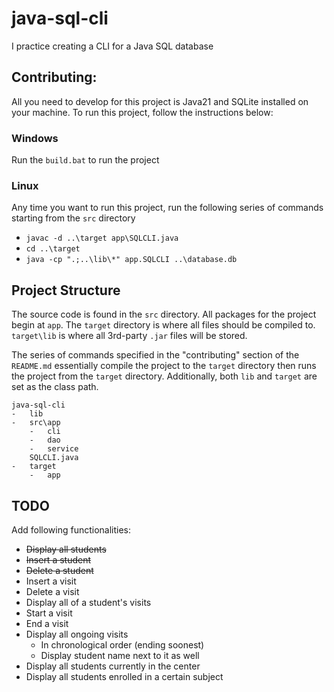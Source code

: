 # java-sql-cli

I practice creating a CLI for a Java SQL database

## Contributing:

All you need to develop for this project is Java21 and SQLite installed on your machine. To run this project, follow the instructions below:

### Windows

Run the `build.bat` to run the project

### Linux

Any time you want to run this project, run the following series of commands starting from the `src` directory

- `javac -d ..\target app\SQLCLI.java`
- `cd ..\target`
- `java -cp ".;..\lib\*" app.SQLCLI ..\database.db`

## Project Structure

The source code is found in the `src` directory. All packages for the project begin at `app`. The `target` directory is where all files should be compiled to. `target\lib` is where all 3rd-party `.jar` files will be stored.

The series of commands specified in the "contributing" section of the `README.md` essentially compile the project to the `target` directory then runs the project from the `target` directory. Additionally, both `lib` and `target` are set as the class path.

```
java-sql-cli
-   lib
-   src\app
    -   cli
    -   dao
    -   service
    SQLCLI.java
-   target
    -   app
```

## TODO

Add following functionalities:

- ~~Display all students~~
- ~~Insert a student~~
- ~~Delete a student~~
- Insert a visit
- Delete a visit
- Display all of a student's visits
- Start a visit
- End a visit
- Display all ongoing visits
  - In chronological order (ending soonest)
  - Display student name next to it as well
- Display all students currently in the center
- Display all students enrolled in a certain subject

